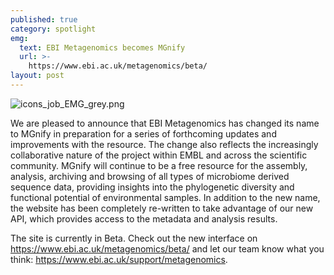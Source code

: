 ```yaml
---
published: true
category: spotlight
emg:
  text: EBI Metagenomics becomes MGnify
  url: >-
    https://www.ebi.ac.uk/metagenomics/beta/
layout: post
---
```

![icons_job_EMG_grey.png]({{site.baseurl}}/assets/media/images/posts/icons_job_EMG_grey.png) 

We are pleased to announce that EBI Metagenomics has changed its name to MGnify in preparation for a series of forthcoming updates and improvements with the resource. The change also reflects the increasingly collaborative nature of the project within EMBL and across the scientific community. MGnify will continue to be a free resource for the assembly, analysis, archiving and browsing of all types of microbiome derived sequence data, providing insights into the phylogenetic diversity and functional potential of environmental samples. In addition to the new name, the website has been completely re-written to take advantage of our new API, which provides access to the metadata and analysis results.
 

The site is currently in Beta. Check out the new interface on https://www.ebi.ac.uk/metagenomics/beta/ and let our team know what you think: https://www.ebi.ac.uk/support/metagenomics.